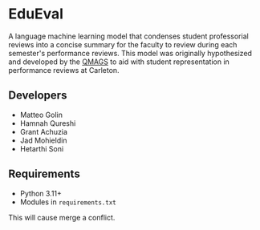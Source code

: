 # EduEval
A language machine learning model that condenses student professorial reviews into a concise summary for the faculty to
review during each semester's performance reviews. This model was originally hypothesized and developed by the 
[QMAGS](#developers) to aid with student representation in performance reviews at Carleton.

## Developers
- Matteo Golin
- Hamnah Qureshi
- Grant Achuzia
- Jad Mohieldin
- Hetarthi Soni

## Requirements
- Python 3.11+
- Modules in `requirements.txt`

This will cause merge a conflict.
